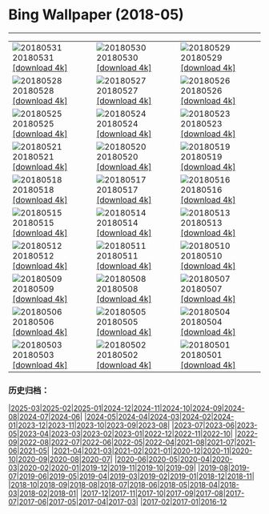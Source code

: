 # Bing Wallpaper (2018-05)
**************

<table><tr><td><img class="wallpaper" src="https://www.bing.com/az/hprichbg/rb/MooseLakeGrass_EN-US11940305772_1920x1080.jpg" alt="20180531"> 20180531 <a class="wallpaper_link" href="https://www.bing.com/az/hprichbg/rb/MooseLakeGrass_EN-US11940305772_UHD.jpg">[download 4k]</a></td><td><img class="wallpaper" src="https://www.bing.com/az/hprichbg/rb/SunsetLincoln_EN-US10983688040_1920x1080.jpg" alt="20180530"> 20180530 <a class="wallpaper_link" href="https://www.bing.com/az/hprichbg/rb/SunsetLincoln_EN-US10983688040_UHD.jpg">[download 4k]</a></td><td><img class="wallpaper" src="https://www.bing.com/az/hprichbg/rb/KhumbuTents_EN-US5075782050_1920x1080.jpg" alt="20180529"> 20180529 <a class="wallpaper_link" href="https://www.bing.com/az/hprichbg/rb/KhumbuTents_EN-US5075782050_UHD.jpg">[download 4k]</a></td></tr><tr><td><img class="wallpaper" src="https://www.bing.com/az/hprichbg/rb/OldGuard_EN-US6442946687_1920x1080.jpg" alt="20180528"> 20180528 <a class="wallpaper_link" href="https://www.bing.com/az/hprichbg/rb/OldGuard_EN-US6442946687_UHD.jpg">[download 4k]</a></td><td><img class="wallpaper" src="https://www.bing.com/az/hprichbg/rb/TSSSF_EN-US11485959337_1920x1080.jpg" alt="20180527"> 20180527 <a class="wallpaper_link" href="https://www.bing.com/az/hprichbg/rb/TSSSF_EN-US11485959337_UHD.jpg">[download 4k]</a></td><td><img class="wallpaper" src="https://www.bing.com/az/hprichbg/rb/SallyRideEarthKAM_EN-US12501145178_1920x1080.jpg" alt="20180526"> 20180526 <a class="wallpaper_link" href="https://www.bing.com/az/hprichbg/rb/SallyRideEarthKAM_EN-US12501145178_UHD.jpg">[download 4k]</a></td></tr><tr><td><img class="wallpaper" src="https://www.bing.com/az/hprichbg/rb/WineDay_EN-US9984225481_1920x1080.jpg" alt="20180525"> 20180525 <a class="wallpaper_link" href="https://www.bing.com/az/hprichbg/rb/WineDay_EN-US9984225481_UHD.jpg">[download 4k]</a></td><td><img class="wallpaper" src="https://www.bing.com/az/hprichbg/rb/BklynBrdge_EN-US13217737928_1920x1080.jpg" alt="20180524"> 20180524 <a class="wallpaper_link" href="https://www.bing.com/az/hprichbg/rb/BklynBrdge_EN-US13217737928_UHD.jpg">[download 4k]</a></td><td><img class="wallpaper" src="https://www.bing.com/az/hprichbg/rb/TurtleTears_EN-US7942276596_1920x1080.jpg" alt="20180523"> 20180523 <a class="wallpaper_link" href="https://www.bing.com/az/hprichbg/rb/TurtleTears_EN-US7942276596_UHD.jpg">[download 4k]</a></td></tr><tr><td><img class="wallpaper" src="https://www.bing.com/az/hprichbg/rb/NamibFace_EN-US6782882876_1920x1080.jpg" alt="20180521"> 20180521 <a class="wallpaper_link" href="https://www.bing.com/az/hprichbg/rb/NamibFace_EN-US6782882876_UHD.jpg">[download 4k]</a></td><td><img class="wallpaper" src="https://www.bing.com/az/hprichbg/rb/KoonsPuppy_EN-US10227110924_1920x1080.jpg" alt="20180520"> 20180520 <a class="wallpaper_link" href="https://www.bing.com/az/hprichbg/rb/KoonsPuppy_EN-US10227110924_UHD.jpg">[download 4k]</a></td><td><img class="wallpaper" src="https://www.bing.com/az/hprichbg/rb/OperationToyDrop_EN-US10788574091_1920x1080.jpg" alt="20180519"> 20180519 <a class="wallpaper_link" href="https://www.bing.com/az/hprichbg/rb/OperationToyDrop_EN-US10788574091_UHD.jpg">[download 4k]</a></td></tr><tr><td><img class="wallpaper" src="https://www.bing.com/az/hprichbg/rb/FalcoPeregrinus_EN-US12306031452_1920x1080.jpg" alt="20180518"> 20180518 <a class="wallpaper_link" href="https://www.bing.com/az/hprichbg/rb/FalcoPeregrinus_EN-US12306031452_UHD.jpg">[download 4k]</a></td><td><img class="wallpaper" src="https://www.bing.com/az/hprichbg/rb/FishingWarehouses_EN-US11622673825_1920x1080.jpg" alt="20180517"> 20180517 <a class="wallpaper_link" href="https://www.bing.com/az/hprichbg/rb/FishingWarehouses_EN-US11622673825_UHD.jpg">[download 4k]</a></td><td><img class="wallpaper" src="https://www.bing.com/az/hprichbg/rb/OakTreeMaize_EN-US10918567606_1920x1080.jpg" alt="20180516"> 20180516 <a class="wallpaper_link" href="https://www.bing.com/az/hprichbg/rb/OakTreeMaize_EN-US10918567606_UHD.jpg">[download 4k]</a></td></tr><tr><td><img class="wallpaper" src="https://www.bing.com/az/hprichbg/rb/BushHyrax_EN-US8373682343_1920x1080.jpg" alt="20180515"> 20180515 <a class="wallpaper_link" href="https://www.bing.com/az/hprichbg/rb/BushHyrax_EN-US8373682343_UHD.jpg">[download 4k]</a></td><td><img class="wallpaper" src="https://www.bing.com/az/hprichbg/rb/DolomitesBikeRace_EN-US10922620742_1920x1080.jpg" alt="20180514"> 20180514 <a class="wallpaper_link" href="https://www.bing.com/az/hprichbg/rb/DolomitesBikeRace_EN-US10922620742_UHD.jpg">[download 4k]</a></td><td><img class="wallpaper" src="https://www.bing.com/az/hprichbg/rb/ManateeMom_EN-US9983570199_1920x1080.jpg" alt="20180513"> 20180513 <a class="wallpaper_link" href="https://www.bing.com/az/hprichbg/rb/ManateeMom_EN-US9983570199_UHD.jpg">[download 4k]</a></td></tr><tr><td><img class="wallpaper" src="https://www.bing.com/az/hprichbg/rb/MontezumaSnowGeese_EN-US9497504365_1920x1080.jpg" alt="20180512"> 20180512 <a class="wallpaper_link" href="https://www.bing.com/az/hprichbg/rb/MontezumaSnowGeese_EN-US9497504365_UHD.jpg">[download 4k]</a></td><td><img class="wallpaper" src="https://www.bing.com/az/hprichbg/rb/HollowRock_EN-US10983730949_1920x1080.jpg" alt="20180511"> 20180511 <a class="wallpaper_link" href="https://www.bing.com/az/hprichbg/rb/HollowRock_EN-US10983730949_UHD.jpg">[download 4k]</a></td><td><img class="wallpaper" src="https://www.bing.com/az/hprichbg/rb/Kolonihavehus_EN-US6388656996_1920x1080.jpg" alt="20180510"> 20180510 <a class="wallpaper_link" href="https://www.bing.com/az/hprichbg/rb/Kolonihavehus_EN-US6388656996_UHD.jpg">[download 4k]</a></td></tr><tr><td><img class="wallpaper" src="https://www.bing.com/az/hprichbg/rb/LongtailedWidowbird_EN-US9220859418_1920x1080.jpg" alt="20180509"> 20180509 <a class="wallpaper_link" href="https://www.bing.com/az/hprichbg/rb/LongtailedWidowbird_EN-US9220859418_UHD.jpg">[download 4k]</a></td><td><img class="wallpaper" src="https://www.bing.com/az/hprichbg/rb/Classroom_EN-US10928828796_1920x1080.jpg" alt="20180508"> 20180508 <a class="wallpaper_link" href="https://www.bing.com/az/hprichbg/rb/Classroom_EN-US10928828796_UHD.jpg">[download 4k]</a></td><td><img class="wallpaper" src="https://www.bing.com/az/hprichbg/rb/NOTricentennial_EN-US9747938022_1920x1080.jpg" alt="20180507"> 20180507 <a class="wallpaper_link" href="https://www.bing.com/az/hprichbg/rb/NOTricentennial_EN-US9747938022_UHD.jpg">[download 4k]</a></td></tr><tr><td><img class="wallpaper" src="https://www.bing.com/az/hprichbg/rb/Knuthojdsmossen_EN-US12064544039_1920x1080.jpg" alt="20180506"> 20180506 <a class="wallpaper_link" href="https://www.bing.com/az/hprichbg/rb/Knuthojdsmossen_EN-US12064544039_UHD.jpg">[download 4k]</a></td><td><img class="wallpaper" src="https://www.bing.com/az/hprichbg/rb/Mariachis_EN-US12291226765_1920x1080.jpg" alt="20180505"> 20180505 <a class="wallpaper_link" href="https://www.bing.com/az/hprichbg/rb/Mariachis_EN-US12291226765_UHD.jpg">[download 4k]</a></td><td><img class="wallpaper" src="https://www.bing.com/az/hprichbg/rb/ChottelDjerid_EN-US9315193811_1920x1080.jpg" alt="20180504"> 20180504 <a class="wallpaper_link" href="https://www.bing.com/az/hprichbg/rb/ChottelDjerid_EN-US9315193811_UHD.jpg">[download 4k]</a></td></tr><tr><td><img class="wallpaper" src="https://www.bing.com/az/hprichbg/rb/Nazars_EN-US13539612789_1920x1080.jpg" alt="20180503"> 20180503 <a class="wallpaper_link" href="https://www.bing.com/az/hprichbg/rb/Nazars_EN-US13539612789_UHD.jpg">[download 4k]</a></td><td><img class="wallpaper" src="https://www.bing.com/az/hprichbg/rb/EuropeanBarracuda_EN-US14372678414_1920x1080.jpg" alt="20180502"> 20180502 <a class="wallpaper_link" href="https://www.bing.com/az/hprichbg/rb/EuropeanBarracuda_EN-US14372678414_UHD.jpg">[download 4k]</a></td><td><img class="wallpaper" src="https://www.bing.com/az/hprichbg/rb/SONC_EN-US9822965309_1920x1080.jpg" alt="20180501"> 20180501 <a class="wallpaper_link" href="https://www.bing.com/az/hprichbg/rb/SONC_EN-US9822965309_UHD.jpg">[download 4k]</a></td></tr></table>

### 历史归档：

|[2025-03](/../2025-03/2025-03.md)|[2025-02](/../2025-02/2025-02.md)|[2025-01](/../2025-01/2025-01.md)|[2024-12](/../2024-12/2024-12.md)|[2024-11](/../2024-11/2024-11.md)|[2024-10](/../2024-10/2024-10.md)|[2024-09](/../2024-09/2024-09.md)|[2024-08](/../2024-08/2024-08.md)|[2024-07](/../2024-07/2024-07.md)|[2024-06](/../2024-06/2024-06.md)|
|[2024-05](/../2024-05/2024-05.md)|[2024-04](/../2024-04/2024-04.md)|[2024-03](/../2024-03/2024-03.md)|[2024-02](/../2024-02/2024-02.md)|[2024-01](/../2024-01/2024-01.md)|[2023-12](/../2023-12/2023-12.md)|[2023-11](/../2023-11/2023-11.md)|[2023-10](/../2023-10/2023-10.md)|[2023-09](/../2023-09/2023-09.md)|[2023-08](/../2023-08/2023-08.md)|
|[2023-07](/../2023-07/2023-07.md)|[2023-06](/../2023-06/2023-06.md)|[2023-05](/../2023-05/2023-05.md)|[2023-04](/../2023-04/2023-04.md)|[2023-03](/../2023-03/2023-03.md)|[2023-02](/../2023-02/2023-02.md)|[2023-01](/../2023-01/2023-01.md)|[2022-12](/../2022-12/2022-12.md)|[2022-11](/../2022-11/2022-11.md)|[2022-10](/../2022-10/2022-10.md)|
|[2022-09](/../2022-09/2022-09.md)|[2022-08](/../2022-08/2022-08.md)|[2022-07](/../2022-07/2022-07.md)|[2022-06](/../2022-06/2022-06.md)|[2022-05](/../2022-05/2022-05.md)|[2022-04](/../2022-04/2022-04.md)|[2021-08](/../2021-08/2021-08.md)|[2021-07](/../2021-07/2021-07.md)|[2021-06](/../2021-06/2021-06.md)|[2021-05](/../2021-05/2021-05.md)|
|[2021-04](/../2021-04/2021-04.md)|[2021-03](/../2021-03/2021-03.md)|[2021-02](/../2021-02/2021-02.md)|[2021-01](/../2021-01/2021-01.md)|[2020-12](/../2020-12/2020-12.md)|[2020-11](/../2020-11/2020-11.md)|[2020-10](/../2020-10/2020-10.md)|[2020-09](/../2020-09/2020-09.md)|[2020-08](/../2020-08/2020-08.md)|[2020-07](/../2020-07/2020-07.md)|
|[2020-06](/../2020-06/2020-06.md)|[2020-05](/../2020-05/2020-05.md)|[2020-04](/../2020-04/2020-04.md)|[2020-03](/../2020-03/2020-03.md)|[2020-02](/../2020-02/2020-02.md)|[2020-01](/../2020-01/2020-01.md)|[2019-12](/../2019-12/2019-12.md)|[2019-11](/../2019-11/2019-11.md)|[2019-10](/../2019-10/2019-10.md)|[2019-09](/../2019-09/2019-09.md)|
|[2019-08](/../2019-08/2019-08.md)|[2019-07](/../2019-07/2019-07.md)|[2019-06](/../2019-06/2019-06.md)|[2019-05](/../2019-05/2019-05.md)|[2019-04](/../2019-04/2019-04.md)|[2019-03](/../2019-03/2019-03.md)|[2019-02](/../2019-02/2019-02.md)|[2019-01](/../2019-01/2019-01.md)|[2018-12](/../2018-12/2018-12.md)|[2018-11](/../2018-11/2018-11.md)|
|[2018-10](/../2018-10/2018-10.md)|[2018-09](/../2018-09/2018-09.md)|[2018-08](/../2018-08/2018-08.md)|[2018-07](/../2018-07/2018-07.md)|[2018-06](/../2018-06/2018-06.md)|[2018-05](/2018-05.md)|[2018-04](/../2018-04/2018-04.md)|[2018-03](/../2018-03/2018-03.md)|[2018-02](/../2018-02/2018-02.md)|[2018-01](/../2018-01/2018-01.md)|
|[2017-12](/../2017-12/2017-12.md)|[2017-11](/../2017-11/2017-11.md)|[2017-10](/../2017-10/2017-10.md)|[2017-09](/../2017-09/2017-09.md)|[2017-08](/../2017-08/2017-08.md)|[2017-07](/../2017-07/2017-07.md)|[2017-06](/../2017-06/2017-06.md)|[2017-05](/../2017-05/2017-05.md)|[2017-04](/../2017-04/2017-04.md)|[2017-03](/../2017-03/2017-03.md)|
|[2017-02](/../2017-02/2017-02.md)|[2017-01](/../2017-01/2017-01.md)|[2016-12](/../2016-12/2016-12.md)